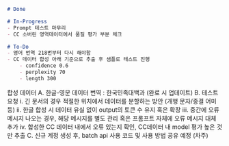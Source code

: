 ```markdown
# Done

```

```markdown
# In-Progress
- Prompt 테스트 마무리
- CC 소버린 영역데이터에서 품질 평가 부분 체크

```

```markdown
# To-Do
- 영어 번역 218번부터 다시 해야함
- CC 데이터 합성 아래 기준으로 추출 후 샘플로 테스트 진행
	- confidence 0.6
	- perplexity 70
	- length 300

```


합성 데이터
A. 한글-영문 데이터 번역 : 한국민족대백과 (완료 시 업데이트)
B. 테스트 요청
	i. 긴 문서의 경우 적절한 위치에서 데이터를 분할하는 방안 (개행 문자/종결 어미 등)
	ii. 한글 합성 시 데이터 유실 없이 output의 토큰 수 유지 혹은 확장
	iii. 중간에 오류 메시지 나오는 경우, 해당 메시지를 별도 관리 혹은 프롬프트 자체에 오류 메시지 대체 추가
	iv. 합성한 CC 데이터 내에서 오류 있는지 확인, CC데이터 내 model 평가 높은 것만 추출
C. 신규 계정 생성 후, batch api 사용 코드 및 사용 방법 공유 예정 (차주)